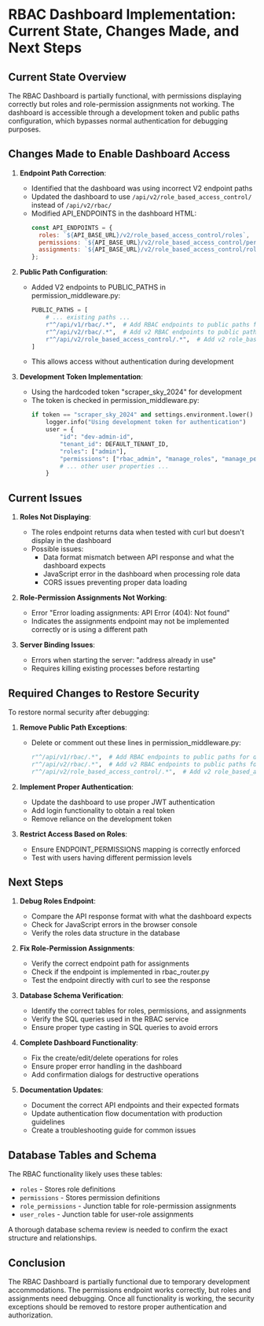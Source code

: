 # RBAC Dashboard Implementation: Current State, Changes Made, and Next Steps

## Current State Overview

The RBAC Dashboard is partially functional, with permissions displaying correctly but roles and role-permission assignments not working. The dashboard is accessible through a development token and public paths configuration, which bypasses normal authentication for debugging purposes.

## Changes Made to Enable Dashboard Access

1. **Endpoint Path Correction**:

   - Identified that the dashboard was using incorrect V2 endpoint paths
   - Updated the dashboard to use `/api/v2/role_based_access_control/` instead of `/api/v2/rbac/`
   - Modified API_ENDPOINTS in the dashboard HTML:
     ```javascript
     const API_ENDPOINTS = {
       roles: `${API_BASE_URL}/v2/role_based_access_control/roles`,
       permissions: `${API_BASE_URL}/v2/role_based_access_control/permissions`,
       assignments: `${API_BASE_URL}/v2/role_based_access_control/role-permissions`,
     };
     ```

2. **Public Path Configuration**:

   - Added V2 endpoints to PUBLIC_PATHS in permission_middleware.py:
     ```python
     PUBLIC_PATHS = [
         # ... existing paths ...
         r"^/api/v1/rbac/.*",  # Add RBAC endpoints to public paths for development
         r"^/api/v2/rbac/.*",  # Add v2 RBAC endpoints to public paths for development
         r"^/api/v2/role_based_access_control/.*",  # Add v2 role_based_access_control endpoints to public paths for development
     ]
     ```
   - This allows access without authentication during development

3. **Development Token Implementation**:
   - Using the hardcoded token "scraper_sky_2024" for development
   - The token is checked in permission_middleware.py:
     ```python
     if token == "scraper_sky_2024" and settings.environment.lower() in ["development", "dev"]:
         logger.info("Using development token for authentication")
         user = {
             "id": "dev-admin-id",
             "tenant_id": DEFAULT_TENANT_ID,
             "roles": ["admin"],
             "permissions": ["rbac_admin", "manage_roles", "manage_permissions", "view_roles", "view_permissions", "view_users"],
             # ... other user properties ...
         }
     ```

## Current Issues

1. **Roles Not Displaying**:

   - The roles endpoint returns data when tested with curl but doesn't display in the dashboard
   - Possible issues:
     - Data format mismatch between API response and what the dashboard expects
     - JavaScript error in the dashboard when processing role data
     - CORS issues preventing proper data loading

2. **Role-Permission Assignments Not Working**:

   - Error "Error loading assignments: API Error (404): Not found"
   - Indicates the assignments endpoint may not be implemented correctly or is using a different path

3. **Server Binding Issues**:
   - Errors when starting the server: "address already in use"
   - Requires killing existing processes before restarting

## Required Changes to Restore Security

To restore normal security after debugging:

1. **Remove Public Path Exceptions**:

   - Delete or comment out these lines in permission_middleware.py:
     ```python
     r"^/api/v1/rbac/.*",  # Add RBAC endpoints to public paths for development
     r"^/api/v2/rbac/.*",  # Add v2 RBAC endpoints to public paths for development
     r"^/api/v2/role_based_access_control/.*",  # Add v2 role_based_access_control endpoints to public paths for development
     ```

2. **Implement Proper Authentication**:

   - Update the dashboard to use proper JWT authentication
   - Add login functionality to obtain a real token
   - Remove reliance on the development token

3. **Restrict Access Based on Roles**:
   - Ensure ENDPOINT_PERMISSIONS mapping is correctly enforced
   - Test with users having different permission levels

## Next Steps

1. **Debug Roles Endpoint**:

   - Compare the API response format with what the dashboard expects
   - Check for JavaScript errors in the browser console
   - Verify the roles data structure in the database

2. **Fix Role-Permission Assignments**:

   - Verify the correct endpoint path for assignments
   - Check if the endpoint is implemented in rbac_router.py
   - Test the endpoint directly with curl to see the response

3. **Database Schema Verification**:

   - Identify the correct tables for roles, permissions, and assignments
   - Verify the SQL queries used in the RBAC service
   - Ensure proper type casting in SQL queries to avoid errors

4. **Complete Dashboard Functionality**:

   - Fix the create/edit/delete operations for roles
   - Ensure proper error handling in the dashboard
   - Add confirmation dialogs for destructive operations

5. **Documentation Updates**:
   - Document the correct API endpoints and their expected formats
   - Update authentication flow documentation with production guidelines
   - Create a troubleshooting guide for common issues

## Database Tables and Schema

The RBAC functionality likely uses these tables:

- `roles` - Stores role definitions
- `permissions` - Stores permission definitions
- `role_permissions` - Junction table for role-permission assignments
- `user_roles` - Junction table for user-role assignments

A thorough database schema review is needed to confirm the exact structure and relationships.

## Conclusion

The RBAC Dashboard is partially functional due to temporary development accommodations. The permissions endpoint works correctly, but roles and assignments need debugging. Once all functionality is working, the security exceptions should be removed to restore proper authentication and authorization.

